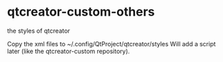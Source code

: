 # qtcreator-custom-others
the styles of qtcreator

Copy the xml files to ~/.config/QtProject/qtcreator/styles
Will add a script later (like the qtcreator-custom repository).
